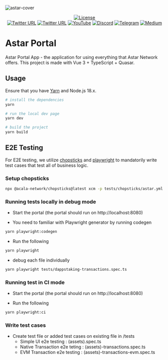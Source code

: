 ![astar-cover](https://user-images.githubusercontent.com/40356749/135799652-175e0d24-1255-4c26-87e8-447b192fd4b2.gif)

<div align="center">

[![License](https://img.shields.io/github/license/AstarNetwork/astar-apps?color=green)](https://github.com/AstarNetwork/astar-apps/blob/main/LICENSE)
<br />
[![Twitter URL](https://img.shields.io/twitter/follow/AstarNetwork?style=social)](https://twitter.com/AstarNetwork)
[![Twitter URL](https://img.shields.io/twitter/follow/ShidenNetwork?style=social)](https://twitter.com/ShidenNetwork)
[![YouTube](https://img.shields.io/youtube/channel/subscribers/UC36JgEF6gqatVSK9xlzzrvQ?style=social)](https://www.youtube.com/channel/UC36JgEF6gqatVSK9xlzzrvQ)
[![Discord](https://img.shields.io/badge/Discord-gray?logo=discord)](https://discord.gg/astarnetwork)
[![Telegram](https://img.shields.io/badge/Telegram-gray?logo=telegram)](https://t.me/PlasmOfficial)
[![Medium](https://img.shields.io/badge/Medium-gray?logo=medium)](https://medium.com/astar-network)

</div>

# Astar Portal

Astar Portal App - the application for using everything that Astar Network offers.
This project is made with Vue 3 + TypeScript + Quasar.

## Usage

Ensure that you have [Yarn](https://yarnpkg.com/getting-started/install) and Node.js 18.x.

```bash
# install the dependencies
yarn

# run the local dev page
yarn dev

# build the project
yarn build
```

## E2E Testing

For E2E testing, we utilize [chopsticks](https://github.com/AcalaNetwork/chopsticks) and [playwright](https://playwright.dev/) to mandatorily write test cases that test all of business logic.

### Setup chopsticks

```bash
npx @acala-network/chopsticks@latest xcm -p tests/chopsticks/astar.yml -p tests/chopsticks/acala.yml -r tests/chopsticks/polkadot.yml
```

### Running tests locally in debug mode

- Start the portal (the portal should run on http://localhost:8080)

- You need to familiar with Playwright generator by running codegen

```bash
yarn playwright:codegen
```

- Run the following

```bash
yarn playwright
```

- debug each file individually

```bash
yarn playwright tests/dappstaking-transactions.spec.ts
```

### Running test in CI mode

- Start the portal (the portal should run on http://localhost:8080)

- Run the following

```bash
yarn playwright:ci
```

### Write test cases

- Create test file or added test cases on existing file in /tests
  - Simple UI e2e testing : (assets).spec.ts
  - Native Transaction e2e teting : (assets)-transactions.spec.ts
  - EVM Transaction e2e testing : (assets)-transactions-evm.spec.ts

